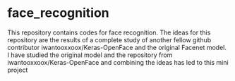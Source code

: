 # face_recognition
This repository contains codes for face recognition. The ideas for this repository are the results of a complete study of another fellow github contributor 
iwantooxxoox/Keras-OpenFace and the original Facenet model.
I have studied the original model and the repository from iwantooxxoox/Keras-OpenFace and combining the ideas has led to this mini project




